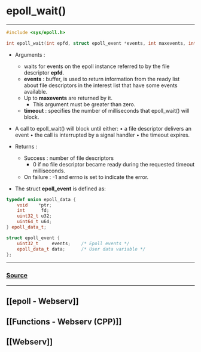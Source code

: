 # epoll_wait()
---
~~~cpp
#include <sys/epoll.h>

int epoll_wait(int epfd, struct epoll_event *events, int maxevents, int timeout);
~~~
- Arguments : 
	- waits for events on the epoll instance referred to by the file descriptor **epfd**.  
	- **events** : buffer, is used to return information from the ready list about file descriptors in the interest list that have some events available.  
	- Up to **maxevents** are returned by it.
		- This argument must be greater than zero.
	- **timeout** : specifies the number of milliseconds that epoll_wait() will block.  

- A call to epoll_wait() will block until either:
	• a file descriptor delivers an event
	• the call is interrupted by a signal handler
	• the timeout expires.

- Returns :
	- Success : number of file descriptors
		- 0 if no file descriptor became ready during the requested timeout milliseconds.
    - On failure : -1 and errno is set to indicate the error.

- The struct **epoll_event** is defined as:
~~~cpp
typedef union epoll_data {
    void    *ptr;
    int      fd;
    uint32_t u32;
    uint64_t u64;
} epoll_data_t;

struct epoll_event {
    uint32_t     events;    /* Epoll events */
    epoll_data_t data;      /* User data variable */
};
~~~
---
### [Source](https://man7.org/linux/man-pages/man2/epoll_wait.2.html)
---
## [[epoll - Webserv]]
## [[Functions - Webserv (CPP)]]
## [[Webserv]]